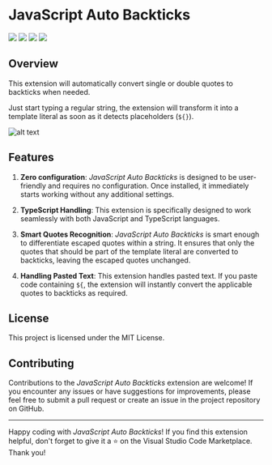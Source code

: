 # JavaScript Auto Backticks

![](https://img.shields.io/visual-studio-marketplace/i/chamboug.js-auto-backticks)
![](https://img.shields.io/visual-studio-marketplace/r/chamboug.js-auto-backticks)
![](https://img.shields.io/visual-studio-marketplace/last-updated/chamboug.js-auto-backticks)
![](https://img.shields.io/visual-studio-marketplace/v/chamboug.js-auto-backticks)

## Overview

This extension will automatically convert single or double quotes to backticks when needed.

Just start typing a regular string, the extension will transform it into a template literal as soon as it detects placeholders (`${}`).

![alt text](images/demo.gif "Automatic replace")

## Features

1. **Zero configuration**: _JavaScript Auto Backticks_ is designed to be user-friendly and requires no configuration. Once installed, it immediately starts working without any additional settings.

1. **TypeScript Handling**: This extension is specifically designed to work seamlessly with both JavaScript and TypeScript languages.

1. **Smart Quotes Recognition**: _JavaScript Auto Backticks_ is smart enough to differentiate escaped quotes within a string. It ensures that only the quotes that should be part of the template literal are converted to backticks, leaving the escaped quotes unchanged.

1. **Handling Pasted Text**: This extension handles pasted text. If you paste code containing `${`, the extension will instantly convert the applicable quotes to backticks as required.

## License

This project is licensed under the MIT License.

## Contributing

Contributions to the _JavaScript Auto Backticks_ extension are welcome! If you encounter any issues or have suggestions for improvements, please feel free to submit a pull request or create an issue in the project repository on GitHub.

---

Happy coding with _JavaScript Auto Backticks_! If you find this extension helpful, don't forget to give it a ⭐ on the Visual Studio Code Marketplace. Thank you!
